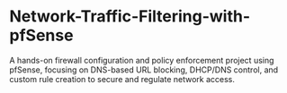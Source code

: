 # Network-Traffic-Filtering-with-pfSense
A hands-on firewall configuration and policy enforcement project using pfSense, focusing on DNS-based URL blocking, DHCP/DNS control, and custom rule creation to secure and regulate network access.
